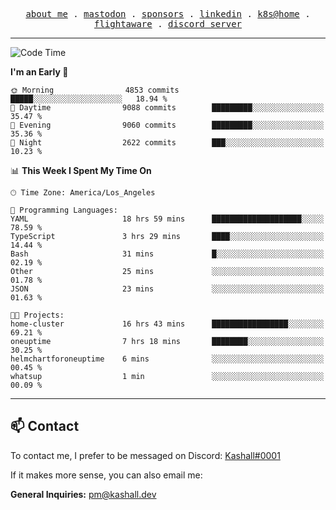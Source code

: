 <p align="center">
  <samp>
    <a href="https://jordanjones.org/">about me</a> .
    <a rel="me" href="https://mastodon.social/@kashall">mastodon</a> .
    <a href="https://github.com/sponsors/kashalls">sponsors</a> .
    <a href="https://linkedin.com/in/jordpjones">linkedin</a> .
    <a href="https://github.com/kashalls/home-cluster">k8s@home</a> .
    <a href="https://flightaware.com/adsb/stats/user/kashalls">flightaware</a> .
    <a href="https://discord.gg/V2WrCfqba9">discord server</a>
  </samp>
</p>

---

<!--START_SECTION:waka-->
![Code Time](http://img.shields.io/badge/Code%20Time-1%2C505%20hrs%2053%20mins-blue)

**I'm an Early 🐤** 

```text
🌞 Morning                4853 commits        █████░░░░░░░░░░░░░░░░░░░░   18.94 % 
🌆 Daytime                9088 commits        █████████░░░░░░░░░░░░░░░░   35.47 % 
🌃 Evening                9060 commits        █████████░░░░░░░░░░░░░░░░   35.36 % 
🌙 Night                  2622 commits        ███░░░░░░░░░░░░░░░░░░░░░░   10.23 % 
```


📊 **This Week I Spent My Time On** 

```text
🕑︎ Time Zone: America/Los_Angeles

💬 Programming Languages: 
YAML                     18 hrs 59 mins      ████████████████████░░░░░   78.59 % 
TypeScript               3 hrs 29 mins       ████░░░░░░░░░░░░░░░░░░░░░   14.44 % 
Bash                     31 mins             █░░░░░░░░░░░░░░░░░░░░░░░░   02.19 % 
Other                    25 mins             ░░░░░░░░░░░░░░░░░░░░░░░░░   01.78 % 
JSON                     23 mins             ░░░░░░░░░░░░░░░░░░░░░░░░░   01.63 % 

🐱‍💻 Projects: 
home-cluster             16 hrs 43 mins      █████████████████░░░░░░░░   69.21 % 
oneuptime                7 hrs 18 mins       ████████░░░░░░░░░░░░░░░░░   30.25 % 
helmchartforoneuptime    6 mins              ░░░░░░░░░░░░░░░░░░░░░░░░░   00.45 % 
whatsup                  1 min               ░░░░░░░░░░░░░░░░░░░░░░░░░   00.09 % 
```


<!--END_SECTION:waka-->

---

## 📫 Contact

To contact me, I prefer to be messaged on Discord:  [Kashall#0001](https://discord.com/users/201077739589992448)

If it makes more sense, you can also email me:

**General Inquiries:** pm@kashall.dev  
